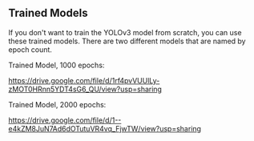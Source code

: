## Trained Models

If you don't want to train the YOLOv3 model from scratch, you can use these trained models. There are two different models that are named by epoch count.

Trained Model, 1000 epochs:

https://drive.google.com/file/d/1rf4pvVUUlLy-zMOT0HRnn5YDT4sG6_QU/view?usp=sharing

Trained Model, 2000 epochs:

https://drive.google.com/file/d/1--e4kZM8JuN7Ad6dOTutuVR4vq_FjwTW/view?usp=sharing

